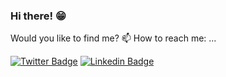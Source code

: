
<!--
**juliano1/juliano1** is a ✨ _special_ ✨ repository because its `README.md` (this file) appears on your GitHub profile.

Here are some ideas to get you started:

- 🔭 I’m currently working on ...
- 🌱 I’m currently learning ...
- 👯 I’m looking to collaborate on ...
- 🤔 I’m looking for help with ...
- 💬 Ask me about ...
- 📫 How to reach me: ...
- 😄 Pronouns: ...
- ⚡ Fun fact: ...
-->

### Hi there! 😁




Would you like to find me? 📫 How to reach me: ...


[![Twitter Badge](https://img.shields.io/badge/-Twitter-1ca0f1?style=flat-square&labelColor=1ca0f1&logo=twitter&logoColor=white&link=https://twitter.com/julianojjpp)](https://twitter.com/julianojjpp)
[![Linkedin Badge](https://img.shields.io/badge/-LinkedIn-blue?style=flat-square&logo=Linkedin&logoColor=white&link=https://www.linkedin.com/in/juliano-paulo-93604a3a)](https://www.linkedin.com/in/juliano-paulo)
